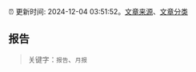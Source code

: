 :alarm_clock: 更新时间: 2024-12-04 03:51:52。[文章来源](/README.md)、[文章分类](/TAGS.md)

## 报告


> 关键字：`报告`、`月报`



